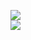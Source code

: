 [![](https://img.shields.io/badge/Made%20With-Github%20Spray-lightgrey.svg?style=for-the-badge&logo=github)](https://github.com/Annihil/github-spray#23011)  
[![](https://i.imgur.com/2DrTn0Z.gif)](https://github.com/Annihil/github-spray)
